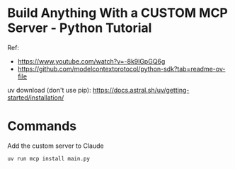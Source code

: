 # Build Anything With a CUSTOM MCP Server - Python Tutorial

Ref:
- https://www.youtube.com/watch?v=-8k9lGpGQ6g
- https://github.com/modelcontextprotocol/python-sdk?tab=readme-ov-file

uv download (don't use pip):
https://docs.astral.sh/uv/getting-started/installation/

# Commands

Add the custom server to Claude

```
uv run mcp install main.py
```